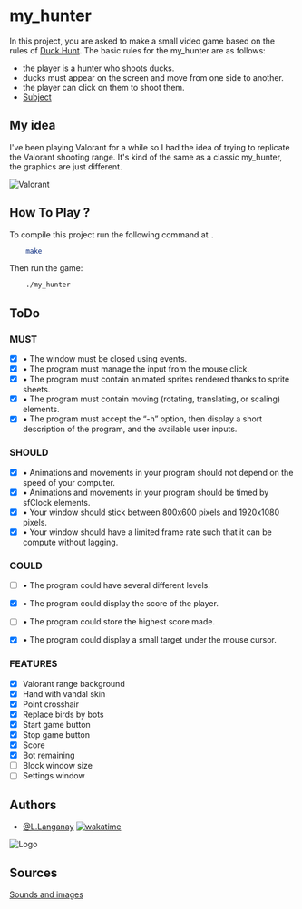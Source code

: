 # my_hunter

In this project, you are asked to make a small video game based on the rules of [Duck Hunt](https://en.wikipedia.org/wiki/Duck_Hunt).
The basic rules for the my_hunter are as follows:

- the player is a hunter who shoots ducks.
- ducks must appear on the screen and move from one side to another.
- the player can click on them to shoot them.
- [Subject](https://intra.epitech.eu/module/2022/B-MUL-100/REN-1-1/acti-558342/project/file/B-MUL-100_my_hunter.pdf)

## My idea

I've been playing Valorant for a while so I had the idea of trying to replicate the Valorant shooting range.
It's kind of the same as a classic my_hunter, the graphics are just different.

![Valorant](https://i.ytimg.com/vi/pc0Ft07JgkU/maxresdefault.jpg)

## How To Play ?

To compile this project run the following command at `.`

```bash
    make
```

Then run the game:

```bash
    ./my_hunter
```

## ToDo

### MUST
- [x] • The window must be closed using events.
- [x] • The program must manage the input from the mouse click.
- [x] • The program must contain animated sprites rendered thanks to sprite sheets.
- [x] • The program must contain moving (rotating, translating, or scaling) elements.
- [x] • The program must accept the “-h” option, then display a short description of the program, and the available user inputs.

### SHOULD
- [x] • Animations and movements in your program should not depend on the speed of your computer.
- [x] • Animations and movements in your program should be timed by sfClock elements.
- [x] • Your window should stick between 800x600 pixels and 1920x1080 pixels.
- [x] • Your window should have a limited frame rate such that it can be compute without lagging.

### COULD
- [ ] • The program could have several different levels.
- [x] • The program could display the score of the player.
- [ ] • The program could store the highest score made.
- [x] • The program could display a small target under the mouse cursor.


### FEATURES
- [x] Valorant range background
- [x] Hand with vandal skin
- [x] Point crosshair
- [x] Replace birds by bots
- [x] Start game button
- [x] Stop game button
- [x] Score
- [x] Bot remaining
- [ ] Block window size
- [ ] Settings window

## Authors

- [@L.Langanay](https://github.com/LouisLanganay) [![wakatime](https://wakatime.com/badge/user/3372edb3-08ff-4829-807b-29bbe42cf52b/project/f9448a35-7a09-4582-84a9-027129a94295.svg)](https://wakatime.com/badge/user/3372edb3-08ff-4829-807b-29bbe42cf52b/project/f9448a35-7a09-4582-84a9-027129a94295)

![Logo](https://newsroom.ionis-group.com/wp-content/uploads/2021/10/EPITECH-TECHNOLOGY-QUADRI-2021.png)

## Sources

[Sounds and images](https://playvalorant.com)

